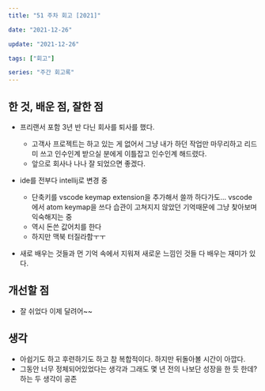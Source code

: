 ```yaml
---
title: "51 주차 회고 [2021]"

date: "2021-12-26"

update: "2021-12-26"

tags: ["회고"]

series: "주간 회고록"
---
```


## 한 것, 배운 점, 잘한 점

- 프리랜서 포함 3년 반 다닌 회사를 퇴사를 했다.
  - 고객사 프로젝트는 하고 있는 게 없어서 그냥 내가 하던 작업만 마무리하고 리드미 쓰고 인수인계 받으실 분에게 이틀잡고 인수인계 해드렸다.
  - 앞으로 회사나 나나 잘 되었으면 좋겠다.

- ide를 전부다 intellij로 변경 중 
  - 단축키를 vscode keymap extension을 추가해서 쓸까 하다가도... vscode에서 atom keymap을 쓰다 습관이 고쳐지지 않았던 기억때문에 그냥 찾아보며 익숙해지는 중
  - 역시 돈쓴 값어치를 한다
  - 하지만 맥북 터질라함ㅜㅜ

- 새로 배우는 것들과 먼 기억 속에서 지워져 새로운 느낌인 것들 다 배우는 재미가 있다.

## 개선할 점

- 잘 쉬었다 이제 달려어~~

## 생각

* 아쉽기도 하고 후련하기도 하고 참 복합적이다. 하지만 뒤돌아볼 시간이 아깝다. 
* 그동안 너무 정체되어있었다는 생각과 그래도 몇 년 전의 나보단 성장을 한 듯 한데? 하는 두 생각이 공존

